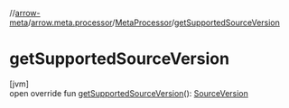 //[arrow-meta](../../../index.md)/[arrow.meta.processor](../index.md)/[MetaProcessor](index.md)/[getSupportedSourceVersion](get-supported-source-version.md)

# getSupportedSourceVersion

[jvm]\
open override fun [getSupportedSourceVersion](get-supported-source-version.md)(): [SourceVersion](https://docs.oracle.com/javase/8/docs/api/javax/lang/model/SourceVersion.html)
